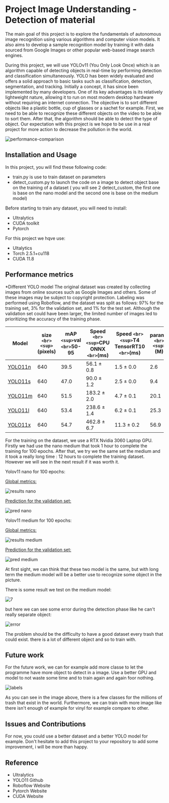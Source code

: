 # Project Image Understanding - Detection of material

The main goal of this project is to explore the fundamentals of autonomous image
recognition using various algorithms and computer vision models. It also aims to
develop a sample recognition model by training it with data sourced from Google
Images or other popular web-based image search engines.

During this project, we will use YOLOv11 (You Only Look Once) which is an algorithm
capable of detecting objects in real-time by performing detection and classification
simultaneously. YOLO has been widely evaluated and offers a solid approach to basic
tasks such as classification, detection, segmentation, and tracking. Initially a concept,
it has since been implemented by many developers. One of its key advantages is its
relatively lightweight nature, allowing it to run on most modern desktop hardware
without requiring an internet connection. The objective is to sort different objects like a
plastic bottle, cup of glasses or a sachet for example. First, we need to be able to
recognize these different objects on the video to be able to sort them. After that, the
algorithm should be able to detect the type of object. Our expectation with this project
is we hope to be use in a real project for more action to decrease the pollution in the
world.

![performance-comparison](https://github.com/user-attachments/assets/ea83a163-29ac-4e30-82eb-c6130d19dfd9)

## Installation and Usage 

In this project, you will find these following code:
- train.py is use to train dataset on parameters
- detect_custom.py to launch the code on a image to detect object base on the training of a dataset ( you will see 2 detect_custom, the first one is base on the nano model and the second one is base on the medium model)

Before starting to train any dataset, you will need to install:
- Ultralytics
- CUDA toolkit 
- Pytorch 

For this project we hqve use:
- Ultalytics 
- Torch 2.5.1+cu118
- CUDA 11.8


## Performance metrics

*Different YOLO model
The original dataset was created by collecting images from online sources such as Google Images and others. Some of these images may be subject to copyright protection. Labeling was performed using Roboflow, and the dataset was split as follows: 97% for the training set, 3% for the validation set, and 1% for the test set. Although the validation set could have been larger, the limited number of images led to prioritizing the accuracy of the training phase.

| Model                                                                             | size `<br><sup>`(pixels) | mAP `<sup>`val `<br>`50-95 | Speed `<br><sup>`CPU ONNX `<br>`(ms) | Speed `<br><sup>`T4 TensorRT10 `<br>`(ms) | params `<br><sup>`(M) | FLOPs `<br><sup>`(B) |
| --------------------------------------------------------------------------------- | -------------------------- | ------------------------------ | ---------------------------------------- | --------------------------------------------- | ----------------------- | ---------------------- |
| [YOLO11n](https://github.com/ultralytics/assets/releases/download/v8.3.0/yolo11n.pt) | 640                        | 39.5                           | 56.1 ± 0.8                              | 1.5 ± 0.0                                    | 2.6                     | 6.5                    |
| [YOLO11s](https://github.com/ultralytics/assets/releases/download/v8.3.0/yolo11s.pt) | 640                        | 47.0                           | 90.0 ± 1.2                              | 2.5 ± 0.0                                    | 9.4                     | 21.5                   |
| [YOLO11m](https://github.com/ultralytics/assets/releases/download/v8.3.0/yolo11m.pt) | 640                        | 51.5                           | 183.2 ± 2.0                             | 4.7 ± 0.1                                    | 20.1                    | 68.0                   |
| [YOLO11l](https://github.com/ultralytics/assets/releases/download/v8.3.0/yolo11l.pt) | 640                        | 53.4                           | 238.6 ± 1.4                             | 6.2 ± 0.1                                    | 25.3                    | 86.9                   |
| [YOLO11x](https://github.com/ultralytics/assets/releases/download/v8.3.0/yolo11x.pt) | 640                        | 54.7                           | 462.8 ± 6.7                             | 11.3 ± 0.2                                   | 56.9                    | 194.9                  |


For the training on the dataset, we use a RTX Nvidia 3060 Laptop GPU. Firstly we had use the nano medium that took 1 hour to complete the training for 100 epochs. After that, we try we the same set the medium and it took a really long time : 12 hours to complete the training dataset. However we will see in the next result if it was worth it.

Yolov11 nano for 100 epochs:

<ins> Global metrics: </ins>

![results nano](https://github.com/user-attachments/assets/58dd2096-5120-4e55-b637-60dceab70c46)

<ins> Prediction for the validation set: </ins>

![pred nano](https://github.com/user-attachments/assets/1c073294-0c8c-46d1-9533-fe03ffea94d6)

Yolov11 medium for 100 epochs:

<ins> Global metrics: </ins>

![results medium](https://github.com/user-attachments/assets/55da49f3-15f3-464c-8daa-5616ff711bf2)

<ins> Prediction for the validation set: </ins>

![pred medium](https://github.com/user-attachments/assets/6021e9be-c7a0-4c76-aaa1-0ed53fe94d79)

At first sight, we can think that these two model is the same, but with long term the medium model will be a better use to recognize some object in the picture.

There is some result we test on the medium model:

![7](https://github.com/user-attachments/assets/3c2cd30b-111b-4e4b-aea3-9271f0c15507)

but here we can see some error during the detection phase like he can't really separate object:

![error](https://github.com/user-attachments/assets/93a869d6-3189-41de-a95a-14409e3c5a0f)

The problem should be the difficulty to have a good dataset every trash that could exist. there is a lot of different object and so to train with.

## Future work

For the future work, we can for example add more classe to let the programme have more object to detect in a image.
Use a better GPU and model to not waste some time and to train again and again foor nothing.

![labels](https://github.com/user-attachments/assets/ffc81115-629d-44ba-ab4c-a348d21e4b31)

As you can see in the image above, there is a few classes for the millions of trash that exist in the world. Furthermore, we can train with more image like there isn't enough of example for vinyl for example compare to other.

## Issues and Contributions

For now, you could use a better dataset and a better YOLO model for example. Don't hesitate to add this project to your repository to add some improvement, i will be more than happy.

## Reference

  - Ultralytics
  - YOLO11 Github
  - Roboflow Website
  - Pytorch Website
  - CUDA Website




